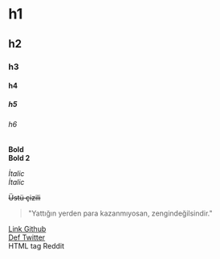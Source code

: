 <!-- Headers -->
# h1
## h2
### h3
#### h4
##### h5
###### h6

<!-- Bold -->
**Bold** <br>
__Bold 2__

<!-- İtalic -->
*İtalic* <br>
_İtalic_

<!-- StireThrough -->
~~Üstü çizili~~

<!-- Quoting -->
>"Yattığın yerden para kazanmıyosan, zengindeğilsindir."

<!-- Links -->
[Link Github](https://github.com/eyytii) <br>
[Def Twitter] <br>
<a url="https://www.reddit.com/user/EyyTii2314">HTML tag Reddit</a>

<!-- Def -->
[Def Twitter]: https://twitter.com/LuWe_exe